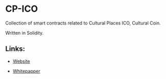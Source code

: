 # CP-ICO

Collection of smart contracts related to Cultural Places ICO, Cultural Coin.

Written in Solidity.

## Links:

* [Website](https://www.culturalplaces.com/)

* [Whitepapper](https://www.culturalplaces.com/wp-content/uploads/2018/02/CulturalPlaces_Whitepaper.pdf?x65591)
